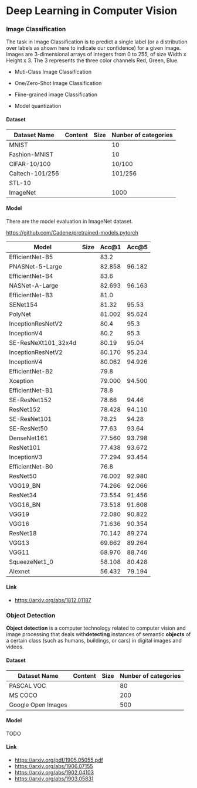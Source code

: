 # Deep Learning in Computer Vision

### Image Classification

The task in Image Classification is to predict a single label (or a distribution over labels as shown here to indicate our confidence) for a given image. Images are 3-dimensional arrays of integers from 0 to 255, of size Width x Height x 3. The 3 represents the three color channels Red, Green, Blue. 

- Muti-Class Image Classification

- One/Zero-Shot Image Classification

- Fiine-grained image Classification

- Model quantization 

#### Dataset

| Dataset Name    | Content | Size | Nunber of  categories |
| --------------- | ------- | ---- | --------------------- |
| MNIST           |         |      | 10                    |
| Fashion-MNIST   |         |      | 10                    |
| CIFAR-10/100    |         |      | 10/100                |
| Caltech-101/256 |         |      | 101/256               |
| STL-10          |         |      |                       |
| ImageNet        |         |      | 1000                  |

#### Model

There are the model evaluation in ImageNet dataset.

<https://github.com/Cadene/pretrained-models.pytorch> 

| Model               | Size | Acc@1  | Acc@5  |
| ------------------- | ---- | ------ | ------ |
| EfficientNet-B5     |      | 83.2   |        |
| PNASNet-5-Large     |      | 82.858 | 96.182 |
| EfficientNet-B4     |      | 83.6   |        |
| NASNet-A-Large      |      | 82.693 | 96.163 |
| EfficientNet-B3     |      | 81.0   |        |
| SENet154            |      | 81.32  | 95.53  |
| PolyNet             |      | 81.002 | 95.624 |
| InceptionResNetV2   |      | 80.4   | 95.3   |
| InceptionV4         |      | 80.2   | 95.3   |
| SE-ResNeXt101_32x4d |      | 80.19  | 95.04  |
| InceptionResNetV2   |      | 80.170 | 95.234 |
| InceptionV4         |      | 80.062 | 94.926 |
| EfficientNet-B2     |      | 79.8   |        |
| Xception            |      | 79.000 | 94.500 |
| EfficientNet-B1     |      | 78.8   |        |
| SE-ResNet152        |      | 78.66  | 94.46  |
| ResNet152           |      | 78.428 | 94.110 |
| SE-ResNet101        |      | 78.25  | 94.28  |
| SE-ResNet50         |      | 77.63  | 93.64  |
| DenseNet161         |      | 77.560 | 93.798 |
| ResNet101           |      | 77.438 | 93.672 |
| InceptionV3         |      | 77.294 | 93.454 |
| EfficientNet-B0     |      | 76.8   |        |
| ResNet50            |      | 76.002 | 92.980 |
| VGG19_BN            |      | 74.266 | 92.066 |
| ResNet34            |      | 73.554 | 91.456 |
| VGG16_BN            |      | 73.518 | 91.608 |
| VGG19               |      | 72.080 | 90.822 |
| VGG16               |      | 71.636 | 90.354 |
| ResNet18            |      | 70.142 | 89.274 |
| VGG13               |      | 69.662 | 89.264 |
| VGG11               |      | 68.970 | 88.746 |
| SqueezeNet1_0       |      | 58.108 | 80.428 |
| Alexnet             |      | 56.432 | 79.194 |

#### Link

- https://arxiv.org/abs/1812.01187

### Object Detection

**Object detection** is a computer technology related to computer vision and image processing that deals with**detecting** instances of semantic **objects** of a certain class (such as humans, buildings, or cars) in digital images and videos. 

#### Dataset

| Dataset Name       | Content | Size | Nunber of  categories |
| ------------------ | ------- | ---- | --------------------- |
| PASCAL VOC         |         |      | 80                    |
| MS COCO            |         |      | 200                   |
| Google Open Images |         |      | 500                   |

#### Model

TODO

#### Link

- https://arxiv.org/pdf/1905.05055.pdf
- https://arxiv.org/abs/1906.07155
- https://arxiv.org/abs/1902.04103
- https://arxiv.org/abs/1903.05831
